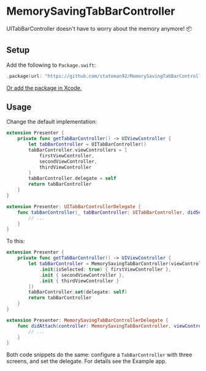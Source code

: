 # MemorySavingTabBarController
UITabBarController doesn't have to worry about the memory anymore! 📦

## Setup

Add the following to `Package.swift`:

```swift
.package(url: "https://github.com/stateman92/MemorySavingTabBarController", exact: .init(0, 0, 1))
```

[Or add the package in Xcode.](https://developer.apple.com/documentation/xcode/adding_package_dependencies_to_your_app)

## Usage

Change the default implementation:

```swift
extension Presenter {
    private func getTabBarController() -> UIViewController {
        let tabBarController = UITabBarController()
        tabBarController.viewControllers = [
            firstViewController,
            secondViewController,
            thirdViewController
        ]
        tabBarController.delegate = self
        return tabBarController
    }
}

extension Presenter: UITabBarControllerDelegate {
    func tabBarController(_ tabBarController: UITabBarController, didSelect viewController: UIViewController) {
        // ...
    }
}
```

To this:

```swift
extension Presenter {
    private func getTabBarController() -> UIViewController {
        let tabBarController = MemorySavingTabBarController(viewControllers: [
            .init(isSelected: true) { firstViewController },
            .init { secondViewController },
            .init { thirdViewController }
        ])
        tabBarController.set(delegate: self)
        return tabBarController
    }
}

extension Presenter: MemorySavingTabBarControllerDelegate {
    func didAttach(controller: MemorySavingTabBarController, viewController: UIViewController, at index: Int) {
        // ...
    }
}
```

Both code snippets do the same: configure a `TabBarController` with three screens, and set the delegate.
For details see the Example app.
